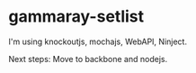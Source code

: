 gammaray-setlist
================

I'm using knockoutjs, mochajs, WebAPI, Ninject.

Next steps:
Move to backbone and nodejs.